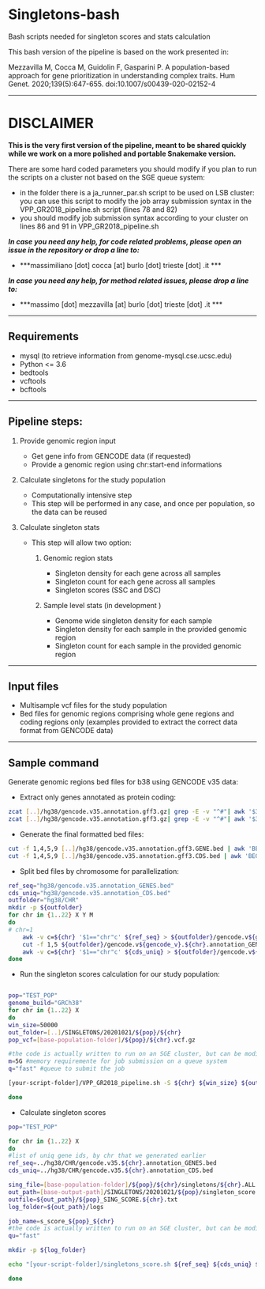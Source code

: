 # Singletons-bash
Bash scripts needed for singleton scores and stats calculation

This bash version of the pipeline is based on the work presented in:

Mezzavilla M, Cocca M, Guidolin F, Gasparini P. A population-based approach for gene prioritization in understanding complex traits. Hum Genet. 2020;139(5):647-655. doi:10.1007/s00439-020-02152-4

---

# DISCLAIMER

**This is the very first version of the pipeline, meant to be shared quickly while we work on a more polished and portable Snakemake version.**

There are some hard coded parameters you should modify if you plan to run the scripts on a cluster not based on the SGE queue system:
	
* in the folder there is a ja_runner_par.sh script to be used on LSB cluster: you can use this script to modify the job array submission syntax in the VPP_GR2018_pipeline.sh script (lines 78 and 82)
* you should modify job submission syntax according to your cluster on lines 86 and 91 in VPP_GR2018_pipeline.sh

***In case you need any help, for code related problems, please open an issue in the repository or drop a line to:***
* ***massimiliano [dot] cocca [at] burlo [dot] trieste [dot] .it ***

***In case you need any help, for method related issues, please drop a line to:***
* ***massimo [dot] mezzavilla [at] burlo [dot] trieste [dot] .it ***

---
## Requirements

+ mysql (to retrieve information from genome-mysql.cse.ucsc.edu)
+ Python <= 3.6
+ bedtools
+ vcftools
+ bcftools

---

## Pipeline steps:

1. Provide genomic region input
	* Get gene info from GENCODE data (if requested)
	* Provide a genomic region using chr:start-end informations

2. Calculate singletons for the study population
	* Computationally intensive step
	* This step will be performed in any case, and once per population, so the data can be reused

3. Calculate singleton stats
	+ This step will allow two option:
		1. Genomic region stats
			+ Singleton density for each gene across all samples
			+ Singleton count for each gene across all samples
			+ Singleton scores (SSC and DSC)
			
		2. Sample level stats (in development )
			+ Genome wide singleton density for each sample
			+ Singleton density for each sample in the provided genomic region
			+ Singleton count for each sample in the provided genomic region

---
## Input files

+ Multisample vcf files for the study population
+ Bed files for genomic regions comprising whole gene regions and coding regions only (examples provided to extract the correct data format from GENCODE data)

---
## Sample command

Generate genomic regions bed files for b38 using GENCODE v35 data:

* Extract only genes annotated as protein coding:

```bash
zcat [..]/hg38/gencode.v35.annotation.gff3.gz| grep -E -v "^#"| awk '$3=="gene"'| fgrep "protein_coding" > [..]/hg38/gencode.v35.annotation.gff3.GENE.bed
zcat [..]/hg38/gencode.v35.annotation.gff3.gz| grep -E -v "^#"| awk '$3=="CDS"'| fgrep "transcript_type=protein_coding" > [..]/hg38/gencode.v35.annotation.gff3.CDS.bed
```

* Generate the final formatted bed files:

```bash
cut -f 1,4,5,9 [..]/hg38/gencode.v35.annotation.gff3.GENE.bed | awk 'BEGIN{OFS="\t"}{split($4,a,";");split(a[2],g,"=");split(a[4],n,"="); print $1,$2,$3,n[2],g[2]}' > [..]/hg38/gencode.v35.annotation_GENES.bed
cut -f 1,4,5,9 [..]/hg38/gencode.v35.annotation.gff3.CDS.bed | awk 'BEGIN{OFS="\t"}{split($4,a,";");split(a[3],g,"=");split(a[6],n,"=");split(a[2],p,"=");split(a[4],t,"="); print $1,$2,$3,n[2],g[2],p[2],t[2]}' > [..]/hg38/gencode.v35.annotation_CDS.bed
```

* Split bed files by chromosome for parallelization:

```bash
ref_seq="hg38/gencode.v35.annotation_GENES.bed"
cds_uniq="hg38/gencode.v35.annotation_CDS.bed"
outfolder="hg38/CHR"
mkdir -p ${outfolder}
for chr in {1..22} X Y M
do
# chr=1
    awk -v c=${chr} '$1=="chr"c' ${ref_seq} > ${outfolder}/gencode.v${gencode_v}.${chr}.annotation_GENES.bed
    cut -f 1,5 ${outfolder}/gencode.v${gencode_v}.${chr}.annotation_GENES.bed > ${outfolder}/gencode.v${gencode_v}.${chr}.GENES.bed
    awk -v c=${chr} '$1=="chr"c' ${cds_uniq} > ${outfolder}/gencode.v${gencode_v}.${chr}.annotation_CDS.bed
done
```


* Run the singleton scores calculation for our study population:

```bash

pop="TEST_POP"
genome_build="GRCh38"
for chr in {1..22} X
do
win_size=50000
out_folder=[..]/SINGLETONS/20201021/${pop}/${chr}
pop_vcf=[base-population-folder]/${pop}/${chr}.vcf.gz

#the code is actually written to run on an SGE cluster, but can be modified to run on all sort of clusters
m=5G #memory requiremente for job submission on a queue system
q="fast" #queue to submit the job

[your-script-folder]/VPP_GR2018_pipeline.sh -S ${chr} ${win_size} ${out_folder} ${pop_vcf} ${genome_build} ${m} ${q}

done

```

* Calculate singleton scores

```bash
pop="TEST_POP"

for chr in {1..22} X   
do
#list of uniq gene ids, by chr that we generated earlier
ref_seq=../hg38/CHR/gencode.v35.${chr}.annotation_GENES.bed
cds_uniq=../hg38/CHR/gencode.v35.${chr}.annotation_CDS.bed

sing_file=[base-population-folder]/${pop}/${chr}/singletons/${chr}.ALL.samples.singletons #this file come from the previous step
out_path=[base-output-path]/SINGLETONS/20201021/${pop}/singleton_score
outfile=${out_path}/${pop}_SING_SCORE.${chr}.txt
log_folder=${out_path}/logs

job_name=s_score_${pop}_${chr}
#the code is actually written to run on an SGE cluster, but can be modified to run on all sort of clusters
qu="fast"

mkdir -p ${log_folder}

echo "[your-script-folder]/singletons_score.sh ${ref_seq} ${cds_uniq} ${sing_file} ${outfile} POP"|qsub -o ${log_folder}/\$JOB_ID_${pop}_${chr}.log -e ${log_folder}/\$JOB_ID_${pop}_${chr}.e -V -N ${job_name} -l h_vmem=4G -q ${qu}

done
```
